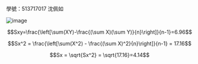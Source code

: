 學號：513717017 沈佩如

![image](https://github.com/user-attachments/assets/71aad8de-8683-4332-ad92-f059e347ba72)


$$Sxy=\frac{\left[\sum(XY)-\frac{(\sum X)(\sum Y)}{n}\right]}{n-1}=6.96$$

$$Sx^2 = \frac{\left[\sum(X^2) - \frac{(\sum X)^2}{n}\right]}{n-1} = 17.16$$

$$Sx = \sqrt{Sx^2} = \sqrt{17.16}=4.14$$
